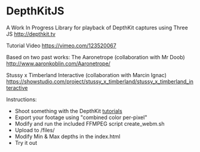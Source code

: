 # DepthKitJS
A Work In Progress Library for playback of DepthKit captures using Three JS
http://depthkit.tv

Tutorial Video
https://vimeo.com/123520067

Based on two past works:
The Aaronetrope (collaboration with Mr Doob)
http://www.aaronkoblin.com/Aaronetrope/

Stussy x Timberland Interactive (collaboration with Marcin Ignac)
https://showstudio.com/project/stussy_x_timberland/stussy_x_timberland_interactive

Instructions:

- Shoot something with the DepthKit [tutorials](http://depthkit.tv/tutorials.html)
-  Export your footage using "combined color per-pixel"
-  Modify and run the included FFMPEG script create_webm.sh 
-  Upload to /files/ 
-  Modify Min & Max depths in the index.html
-  Try it out

